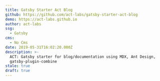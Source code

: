 ```yaml
---
title: Gatsby Starter Act Blog
github: https://github.com/act-labs/gatsby-starter-act-blog
demo: https://act-labs.github.io
author: act-labs
ssg:
  - Gatsby
cms:
  - No Cms
date: 2019-05-31T16:02:20.000Z
description: >-
  ACT: Gatsby starter for blog/documentation using MDX, Ant Design,
  gatsby-plugin-combine
stale: true
draft: true
---
```

